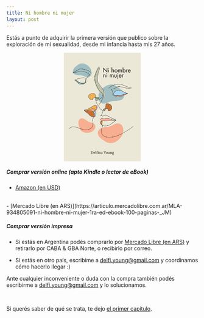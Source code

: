 ```yaml
---
title: Ni hombre ni mujer
layout: post
---
```


Estás a punto de adquirir la primera versión que publico sobre la exploración de mi sexualidad, desde mi infancia hasta mis 27 años.

<div><img style="width: 40%; display: flex;
    margin-left: auto;
    margin-right: auto;" src="/assets/img/book-cover.png" alt="book-cover" /></div>

##### Comprar versión online (apto Kindle o lector de eBook)

- [Amazon (en USD)](https://www.amazon.com/dp/B09CZDFJQR)
<br>
- [Mercado Libre (en ARS)](https://articulo.mercadolibre.com.ar/MLA-934805091-ni-hombre-ni-mujer-1ra-ed-ebook-100-paginas-_JM)

##### Comprar versión impresa

- Si estás en Argentina podés comprarlo por [Mercado Libre (en ARS)](https://articulo.mercadolibre.com.ar/MLA-934805016-ni-hombre-ni-mujer-1ra-ed-libro-100-paginas-_JM) y retirarlo por CABA & GBA Norte, o recibirlo por correo.

- Si estás en otro país, escribime a delfi.young@gmail.com y coordinamos cómo hacerlo llegar :)

Ante cualquier inconveniente o duda con la compra también podés escribirme a delfi.young@gmail.com y lo solucionamos.

<br>

Si querés saber de qué se trata, te dejo [el primer capítulo](https://youngdel.fi/posts/chapter/2020/10/19/preview/).